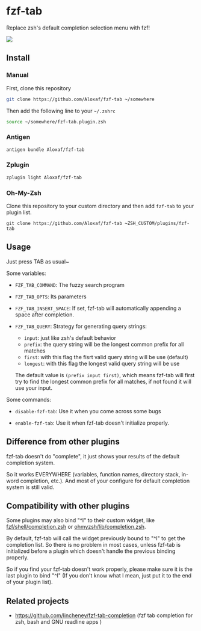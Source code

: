 # fzf-tab

Replace zsh's default completion selection menu with fzf!

![](http://storage.aloxaf.cn/fzf-tab.gif?v=2)

## Install

### Manual

First, clone this repository
```bash
git clone https://github.com/Aloxaf/fzf-tab ~/somewhere
```

Then add the following line to your `~/.zshrc`
```bash
source ~/somewhere/fzf-tab.plugin.zsh
```

### Antigen

```bash
antigen bundle Aloxaf/fzf-tab
```

### Zplugin

```bash
zplugin light Aloxaf/fzf-tab
```

### Oh-My-Zsh

Clone this repository to your custom directory and then add `fzf-tab` to your plugin list.

```
git clone https://github.com/Aloxaf/fzf-tab ~ZSH_CUSTOM/plugins/fzf-tab
```

## Usage

Just press TAB as usual~

Some variables:

- `FZF_TAB_COMMAND`: The fuzzy search program

- `FZF_TAB_OPTS`: Its parameters

- `FZF_TAB_INSERT_SPACE`: If set, fzf-tab will automatically appending a space after completion.

- `FZF_TAB_QUERY`: Strategy for generating query strings:

    - `input`: just like zsh's default behavior
    - `prefix`: the query string will be the longest common prefix for all matches
    - `first`: with this flag the fisrt valid query string will be use (default)
    - `longest`: with this flag the longest valid query string will be use

  The default value is `(prefix input first)`, which means fzf-tab will first try to find the longest common prefix for all matches, if not found it will use your input.

Some commands:

- `disable-fzf-tab`: Use it when you come across some bugs

- `enable-fzf-tab`: Use it when fzf-tab doesn't initialize properly.

## Difference from other plugins

fzf-tab doesn't do "complete", it just shows your results of the default completion system.

So it works EVERYWHERE (variables, function names, directory stack, in-word completion, etc.).
And most of your configure for default completion system is still valid.

## Compatibility with other plugins

Some plugins may also bind "^I" to their custom widget, like [fzf/shell/completion.zsh](https://github.com/junegunn/fzf/blob/master/shell/completion.zsh) or [ohmyzsh/lib/completion.zsh](https://github.com/ohmyzsh/ohmyzsh/blob/master/lib/completion.zsh#L61-L73).

By default, fzf-tab will call the widget previously bound to "^I" to get the completion list. So there is no problem in most cases, unless fzf-tab is initialized before a plugin which doesn't handle the previous binding properly.

So if you find your fzf-tab doesn't work properly, please make sure it is the last plugin to bind "^I" (If you don't know what I mean, just put it to the end of your plugin list).

## Related projects

- https://github.com/lincheney/fzf-tab-completion (fzf tab completion for zsh, bash and GNU readline apps )
